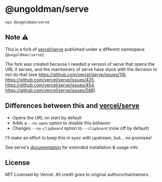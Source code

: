 # @ungoldman/serve

```
npx @ungoldman/serve
```

## Note ⚠️

This is a fork of [vercel/serve](https://github.com/vercel/serve) published under a different namespace (`@ungoldman/serve`).

The fork was created because I needed a version of serve that opens the URL it serves, and the maintainers of serve have stuck with the decision to not do that (see https://github.com/vercel/serve/issues/116, https://github.com/vercel/serve/issues/425, https://github.com/vercel/serve/issues/454, https://github.com/vercel/serve/issues/588).

## Differences between this and [vercel/serve](https://github.com/vercel/serve)

- Opens the URL on start by default
- Adds a `--no-open` option to disable this behavior
- Changes `--no-clipboard` option to `--clipboard` (now off by default)

I'll make an effort to keep this in sync with upstream, but... no promises!

See serve's [documentation](https://github.com/vercel/serve#usage) for extended installation & usage info.

## License

MIT Licensed by Vercel. All credit goes to original authors/maintainers.

